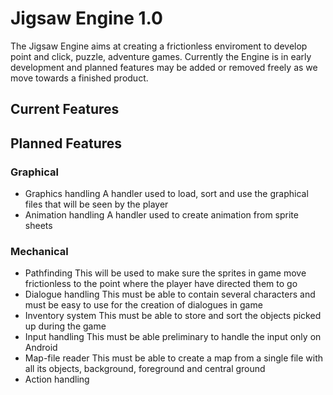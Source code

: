 # Jigsaw Engine 1.0

The Jigsaw Engine aims at creating a frictionless enviroment to develop point and click, puzzle, adventure games.
Currently the Engine is in early development and planned features may be added or removed freely as we move towards a finished product.

## Current Features

## Planned Features

### Graphical
* Graphics handling
A handler used to load, sort and use the graphical files that will be seen by the player
* Animation handling
A handler used to create animation from sprite sheets

### Mechanical
* Pathfinding
This will be used to make sure the sprites in game move frictionless to the point where the player have directed them to go
* Dialogue handling
This must be able to contain several characters and must be easy to use for the creation of dialogues in game
* Inventory system
This must be able to store and sort the objects picked up during the game
* Input handling
This must be able preliminary to handle the input only on Android
* Map-file reader
This must be able to create a map from a single file with all its objects, background, foreground and central ground
* Action handling
